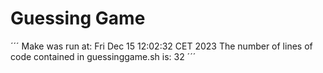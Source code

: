# Guessing Game
´´´
Make was run at:
Fri Dec 15 12:02:32 CET 2023
The number of lines of code contained in guessinggame.sh is:
32
´´´

